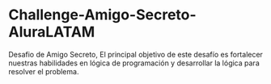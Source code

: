 # Challenge-Amigo-Secreto-AluraLATAM
Desafio de Amigo Secreto, El principal objetivo de este desafío es fortalecer nuestras habilidades en lógica de programación y desarrollar la lógica para resolver el problema.
